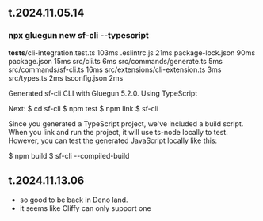 
## t.2024.11.05.14

### npx gluegun new sf-cli --typescript

__tests__/cli-integration.test.ts 103ms
.eslintrc.js 21ms
package-lock.json 90ms
package.json 15ms
src/cli.ts 6ms
src/commands/generate.ts 5ms
src/commands/sf-cli.ts 16ms
src/extensions/cli-extension.ts 3ms
src/types.ts 2ms
tsconfig.json 2ms

Generated sf-cli CLI with Gluegun 5.2.0.
Using TypeScript

Next:
  $ cd sf-cli
  $ npm test
  $ npm link
  $ sf-cli

Since you generated a TypeScript project, we've included a build script.
When you link and run the project, it will use ts-node locally to test.
However, you can test the generated JavaScript locally like this:

  $ npm build
  $ sf-cli --compiled-build

## t.2024.11.13.06

- so good to be back in Deno land.
- it seems like Cliffy can only support one 